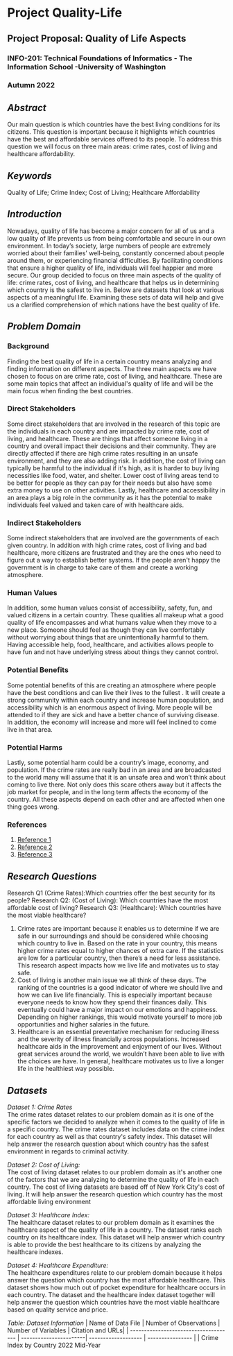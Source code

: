 # Project Quality-Life
## Project Proposal: Quality of Life Aspects
### INFO-201: Technical Foundations of Informatics - The Information School -University of Washington
### Autumn 2022

## **_Abstract_**  
Our main question is which countries have the best living conditions for its citizens. This question is important because it highlights which countries have the best and affordable services offered to its people. To address this question we will focus on three main areas: crime rates, cost of living and healthcare affordability.

## **_Keywords_**  
Quality of Life; Crime Index; Cost of Living; Healthcare Affordability

## **_Introduction_**  
Nowadays, quality of life has become a major concern for all of us and a low quality of life prevents us from being comfortable and secure in our own environment. In today’s society, large numbers of people are extremely worried about their families’ well-being, constantly concerned about people around them, or experiencing financial difficulties. By facilitating conditions that ensure a higher quality of life, individuals will feel happier and more secure. Our group decided to focus on three main aspects of the quality of life: crime rates, cost of living, and healthcare that helps us in determining which country is the safest to live in. Below are datasets that look at various aspects of a meaningful life. Examining these sets of data will help and give us a clarified comprehension of which nations have the best quality of life.

## **_Problem Domain_**
### Background  
Finding the best quality of life in a certain country means analyzing and finding information on different aspects. The three main aspects we have chosen to focus on are crime rate, cost of living, and healthcare. These are some main topics that affect an individual's quality of life and will be the main focus when finding the best countries.

### Direct Stakeholders
Some direct stakeholders that are involved in the research of this topic are the individuals in each country and are impacted by crime rate, cost of living, and healthcare. These are things that affect someone living in a country and overall impact their decisions and their community. They are directly affected if there are high crime rates resulting in an unsafe environment, and they are also adding risk. In addition, the cost of living can typically be harmful to the individual if it's high, as it is harder to buy living necessities like food, water, and shelter. Lower cost of living areas tend to be better for people as they can pay for their needs but also have some extra money to use on other activities. Lastly, healthcare and accessibility in an area plays a big role in the community as it has the potential to make individuals feel valued and taken care of with healthcare aids.

### Indirect Stakeholders
Some indirect stakeholders that are involved are the governments of each given country. In addition with high crime rates, cost of living and bad healthcare, more citizens are frustrated and they are the ones who need to figure out a way to establish better systems. If the people aren't happy the government is in charge to take care of them and create a working atmosphere.

### Human Values  
In addition, some human values consist of accessibility, safety, fun, and valued citizens in a certain country. These qualities all makeup what a good quality of life encompasses and what humans value when they move to a new place. Someone should feel as though they can live comfortably without worrying about things that are unintentionally harmful to them. Having accessible help, food, healthcare, and activities allows people to have fun and not have underlying stress about things they cannot control.

### Potential Benefits  
Some potential benefits of this are creating an atmosphere where people have the best conditions and can live their lives to the fullest . It will create a strong community within each country and increase human population, and accessibility which is an enormous aspect of living. More people will be attended to if they are sick and have a better chance of surviving disease. In addition, the economy will increase and more will feel inclined to come live in that area.

### Potential Harms
Lastly, some potential harm could be a country’s image, economy, and population. If the crime rates are really bad in an area and are broadcasted to the world many will assume that it is an unsafe area and won’t think about coming to live there. Not only does this scare others away but it affects the job market for people, and in the long term affects the economy of the country. All these aspects depend on each other and are affected when one thing goes wrong.  

### References
1) [Reference 1]( https://www.william-russell.com/blog/safest-countries-in-the-world-for-expats/)
2) [Reference 2](https://www.usnews.com/news/best-countries/rankings/quality-of-life)
3) [Reference 3](https://www.thelancet.com/journals/lancet/article/PIIS0140-6736(18)30994-2/fulltext)

## **_Research Questions_**   
Research Q1 (Crime Rates):Which countries offer the best security for its people?
Research Q2: (Cost of Living): Which countries have the most affordable cost of living?
Research Q3: (Healthcare): Which countries have the most viable healthcare?

1) Crime rates are important because it enables us to determine if we are safe in our surroundings and should be considered while choosing which country to live in. Based on the rate in your country, this means higher crime rates equal to higher chances of extra care. If the statistics are low for a particular country, then there’s a need for less assistance. This research aspect impacts how we live life and motivates us to stay safe.
2) Cost of living is another main issue we all think of these days. The ranking of the countries is a good indicator of where we should live and how we can live life financially. This is especially important because everyone needs to know how they spend their finances daily.  This eventually could have a major impact on our emotions and happiness. Depending on higher rankings, this would motivate yourself to more job opportunities and higher salaries in the future.
3) Healthcare is an essential preventative mechanism for reducing illness and the severity of illness financially across populations. Increased healthcare aids in the improvement and enjoyment of our lives. Without great services around the world, we wouldn’t have been able to live with the choices we have. In general, healthcare motivates us to live a longer life in the healthiest way possible.

## **_Datasets_**
*Dataset 1: Crime Rates*  
The crime rates dataset relates to our problem domain as it is one of the specific factors we decided to analyze when it comes to the quality of life in a specific country.  The crime rates dataset includes data on the crime index for each country as well as that country's safety index. This dataset will help answer the research question about which country has the safest environment in regards to criminal activity.

*Dataset 2: Cost of Living:*  
The cost of living dataset relates to our problem domain as it's another one of the factors that we are analyzing to determine the quality of life in each country. The cost of living datasets are based off of New York City's cost of living. It will help answer the research question which country has the most affordable living environment

*Dataset 3: Healthcare Index:*  
The healthcare dataset relates to our problem domain as it examines the healthcare aspect of the quality of life in a country. The dataset ranks each country on its healthcare index. This dataset will help answer which country is able to provide the best healthcare to its citizens by analyzing the healthcare indexes.

*Dataset 4: Healthcare Expenditure:*  
The healthcare expenditures relate to our problem domain because it helps answer the question which country has the most affordable healthcare. This dataset shows how much out of pocket expenditure for healthcare occurs in each country. The dataset and the healthcare index dataset together will help answer the question which countries have the most viable healthcare based on quality service and price.

*Table: Dataset Information*
| Name of Data File | Number of Observations | Number of Variables | Citation and URLs|
| ------------------------------------- | -----------------------| ------------------- | ---------------- |
|  Crime Index by Country 2022 Mid-Year    
